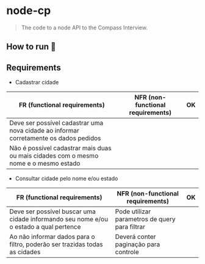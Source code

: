 # node-cp
> The code to a node API to the Compass Interview.

## How to run 🚀

## Requirements

- Cadastrar cidade

| FR (functional requirements) | NFR (non-functional requirements) | OK |
|------------------------------|-----------------------------------|----------------|
| Deve ser possível cadastrar uma nova cidade ao informar corretamente os dados pedidos | | |
| Não é possível cadastrar mais duas ou mais cidades com o mesmo nome e o mesmo estado | | |

- Consultar cidade pelo nome e/ou estado

| FR (functional requirements) | NFR (non-functional requirements) | OK |
|------------------------------|-----------------------------------|----------------|
| Deve ser possível buscar uma cidade informando seu nome e/ou o estado a qual pertence | Pode utilizar parametros de query para filtrar | |
| Ao não informar dados para o filtro, poderão ser trazidas todas as cidades | Deverá conter paginação para controle | |

